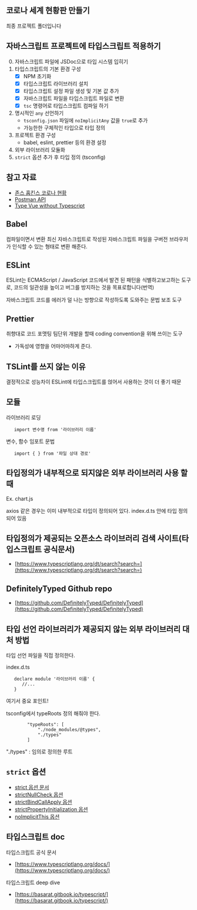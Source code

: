 ## 코로나 세계 현황판 만들기

최종 프로젝트 폴더입니다

## 자바스크립트 프로젝트에 타입스크립트 적용하기

0. 자바스크립트 파일에 JSDoc으로 타입 시스템 입히기
1. 타입스크립트의 기본 환경 구성
   - [x] NPM 초기화
   - [x] 타입스크립트 라이브러리 설치
   - [x] 타입스크립트 설정 파일 생성 및 기본 값 추가
   - [x] 자바스크립트 파일을 타입스크립트 파일로 변환
   - [x] `tsc` 명령어로 타입스크립트 컴파일 하기
2. 명시적인 `any` 선언하기
   - `tsconfig.json` 파일에 `noImplicitAny` 값을 `true`로 추가
   - 가능한한 구체적인 타입으로 타입 정의
3. 프로젝트 환경 구성
   - babel, eslint, prettier 등의 환경 설정
4. 외부 라이브러리 모듈화
5. `strict` 옵션 추가 후 타입 정의 (tsconfig)
## 참고 자료

- [존스 홉킨스 코로나 현황](https://www.arcgis.com/apps/opsdashboard/index.html#/bda7594740fd40299423467b48e9ecf6)
- [Postman API](https://documenter.getpostman.com/view/10808728/SzS8rjbc?version=latest#27454960-ea1c-4b91-a0b6-0468bb4e6712)
- [Type Vue without Typescript](https://blog.usejournal.com/type-vue-without-typescript-b2b49210f0b)

## Babel

컴파일이면서 변환 
최신 자바스크립트로 작성된 자바스크립트 파일을 구버전 브라우저가 인식할 수 있는 형태로 변환 해준다.

## ESLint

ESLint는 ECMAScript / JavaScript 코드에서 발견 된 패턴을 식별하고보고하는 도구로, 코드의 일관성을 높이고 버그를 방지하는 것을 목표로합니다(번역)

자바스크립트 코드를 에러가 덜 나는 방향으로 작성하도록 도와주는 문법 보조 도구

## Prettier

취향대로 코드 포맷팅
팀단위 개발을 할때 coding convention을 위해 쓰이는 도구
- 가독성에 영향을 어마어마하게 준다.

## TSLint를 쓰지 않는 이유

결정적으로 성능차이
ESLint에 타입스크립트를 얹어서 사용하는 것이 더 좋기 때문

## 모듈 

라이브러리 로딩
```
   import 변수명 from '라이브러리 이름'
```

변수, 함수 임포트 문법
```
   import { } from '파일 상대 경로'
```

## 타입정의가 내부적으로 되지않은 외부 라이브러리 사용 할 때

Ex. chart.js

axios 같은 경우는 이미 내부적으로 타입이 정의되어 있다.
index.d.ts 안에 타입 정의되어 있음


## 타입정의가 제공되는 오픈소스 라이브러리 검색 사이트(타입스크립트 공식문서)

- [https://www.typescriptlang.org/dt/search?search=](https://www.typescriptlang.org/dt/search?search=)

## DefinitelyTyped Github repo

- [https://github.com/DefinitelyTyped/DefinitelyTyped](https://github.com/DefinitelyTyped/DefinitelyTyped)

## 타입 선언 라이브러리가 제공되지 않는 외부 라이브러리 대처 방법

타입 선언 파일을 직접 정의한다.

index.d.ts

```
   declare module '라이브러리 이름' {
      //...
   }
```

여기서 중요 포인트!

tsconfig에서 typeRoots 정의 해줘야 한다.

```
        "typeRoots": [
            "./node_modules/@types",
            "./types"
        ]
```
"./types" : 임의로 정의한 루트

## `strict` 옵션

- [strict 옵션 문서](https://www.typescriptlang.org/tsconfig#strict)
- [strictNullCheck 옵션](https://www.typescriptlang.org/tsconfig#strictNullChecks)
- [strictBindCallApply 옵션](https://www.typescriptlang.org/tsconfig#strictBindCallApply)
- [strictPropertyInitialization 옵션](https://www.typescriptlang.org/tsconfig#strictPropertyInitialization)
- [noImplicitThis 옵션](https://www.typescriptlang.org/tsconfig#noImplicitThis)

## 타입스크립트 doc

타입스크립트 공식 문서
- [https://www.typescriptlang.org/docs/](https://www.typescriptlang.org/docs/)

타입스크립트 deep dive
- [https://basarat.gitbook.io/typescript/](https://basarat.gitbook.io/typescript/)
